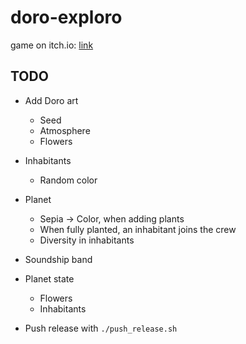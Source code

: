 # doro-exploro

game on itch.io: [link](https://thewarlock.itch.io/doro-exploro)

## TODO

- Add Doro art
  - Seed
  - Atmosphere
  - Flowers
- Inhabitants
  - Random color
- Planet
  - Sepia -> Color, when adding plants
  - When fully planted, an inhabitant joins the crew
  - Diversity in inhabitants
- Soundship band
- Planet state
  - Flowers
  - Inhabitants

- Push release with `./push_release.sh`
